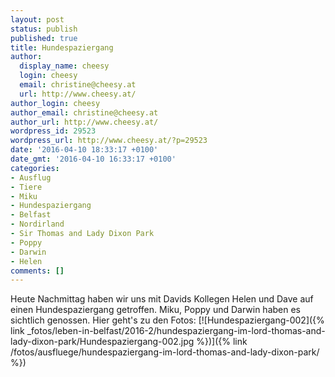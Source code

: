 ```yaml
---
layout: post
status: publish
published: true
title: Hundespaziergang
author:
  display_name: cheesy
  login: cheesy
  email: christine@cheesy.at
  url: http://www.cheesy.at/
author_login: cheesy
author_email: christine@cheesy.at
author_url: http://www.cheesy.at/
wordpress_id: 29523
wordpress_url: http://www.cheesy.at/?p=29523
date: '2016-04-10 18:33:17 +0100'
date_gmt: '2016-04-10 16:33:17 +0100'
categories:
- Ausflug
- Tiere
- Miku
- Hundespaziergang
- Belfast
- Nordirland
- Sir Thomas and Lady Dixon Park
- Poppy
- Darwin
- Helen
comments: []
---
```

Heute Nachmittag haben wir uns mit Davids Kollegen Helen und Dave auf einen Hundespaziergang getroffen. Miku, Poppy und Darwin haben es sichtlich genossen. Hier geht's zu den Fotos:
[![Hundespaziergang-002]({% link _fotos/leben-in-belfast/2016-2/hundespaziergang-im-lord-thomas-and-lady-dixon-park/Hundespaziergang-002.jpg %})]({% link /fotos/ausfluege/hundespaziergang-im-lord-thomas-and-lady-dixon-park/ %})
